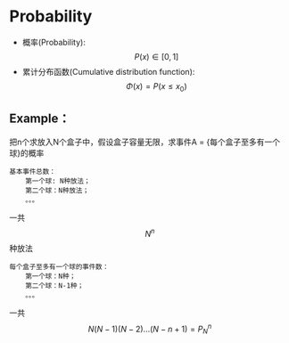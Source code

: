 # Probability

- 概率(Probability): $$P(x) \in [0,1]$$
- 累计分布函数(Cumulative distribution function): $$\Phi(x) = P(x\le x_0)$$


## Example： 

把n个求放入N个盒子中，假设盒子容量无限，求事件A = {每个盒子至多有一个球}的概率

```
基本事件总数：
    第一个球: N种放法；
    第二个球：N种放法；
    。。。
```
一共$$N^n$$种放法
```
每个盒子至多有一个球的事件数：
    第一个球：N种；
    第二个球：N-1种；
    。。。
```
一共 $$N(N-1)(N-2)...(N-n+1) = P^n_N$$

